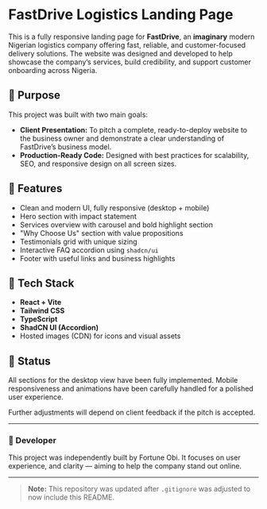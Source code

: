 # FastDrive Logistics Landing Page

This is a fully responsive landing page for **FastDrive**, an **imaginary** modern Nigerian logistics company offering fast, reliable, and customer-focused delivery solutions. The website was designed and developed to help showcase the company’s services, build credibility, and support customer onboarding across Nigeria.

## 💼 Purpose

This project was built with two main goals:

- **Client Presentation:** To pitch a complete, ready-to-deploy website to the business owner and demonstrate a clear understanding of FastDrive’s business model.
- **Production-Ready Code:** Designed with best practices for scalability, SEO, and responsive design on all screen sizes.

## 🚀 Features

- Clean and modern UI, fully responsive (desktop + mobile)
- Hero section with impact statement
- Services overview with carousel and bold highlight section
- "Why Choose Us" section with value propositions
- Testimonials grid with unique sizing
- Interactive FAQ accordion using `shadcn/ui`
- Footer with useful links and business highlights

## 🔧 Tech Stack

- **React + Vite**
- **Tailwind CSS**
- **TypeScript**
- **ShadCN UI (Accordion)**
- Hosted images (CDN) for icons and visual assets

## 📝 Status

All sections for the desktop view have been fully implemented. Mobile responsiveness and animations have been carefully handled for a polished user experience.

Further adjustments will depend on client feedback if the pitch is accepted.

---

### 👤 Developer

This project was independently built by Fortune Obi. It focuses on user experience, and clarity — aiming to help the company stand out online.

---

> **Note:** This repository was updated after `.gitignore` was adjusted to now include this README.
